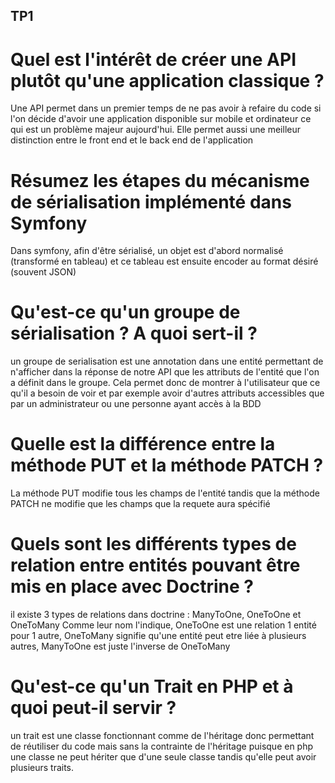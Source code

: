 ## TP1

# Quel est l'intérêt de créer une API plutôt qu'une application classique ?

Une API permet dans un premier temps de ne pas avoir à refaire du code si l'on décide d'avoir une application disponible sur mobile et ordinateur ce qui est un problème majeur aujourd'hui. Elle permet aussi une meilleur distinction entre le front end et le back end de l'application

# Résumez les étapes du mécanisme de sérialisation implémenté dans Symfony

Dans symfony, afin d'être sérialisé, un objet est d'abord normalisé (transformé en tableau) et ce tableau est ensuite encoder au format désiré (souvent JSON)

# Qu'est-ce qu'un groupe de sérialisation ? A quoi sert-il ?

un groupe de serialisation est une annotation dans une entité permettant de n'afficher dans la réponse de notre API que les attributs de l'entité que l'on a définit dans le groupe. Cela permet donc de montrer à l'utilisateur que ce qu'il a besoin de voir et par exemple avoir d'autres attributs accessibles que par un administrateur ou une personne ayant accès à la BDD

# Quelle est la différence entre la méthode PUT et la méthode PATCH ?

La méthode PUT modifie tous les champs de l'entité tandis que la méthode PATCH ne modifie que les champs que la requete aura spécifié

# Quels sont les différents types de relation entre entités pouvant être mis en place avec Doctrine ?

il existe 3 types de relations dans doctrine : ManyToOne, OneToOne et OneToMany
Comme leur nom l'indique, OneToOne est une relation 1 entité pour 1 autre, OneToMany signifie qu'une entité peut etre liée à plusieurs autres, ManyToOne est juste l'inverse de OneToMany

# Qu'est-ce qu'un Trait en PHP et à quoi peut-il servir ?

un trait est une classe fonctionnant comme de l'héritage donc permettant de réutiliser du code mais sans la contrainte de l'héritage puisque en php une classe ne peut hériter que d'une seule classe tandis qu'elle peut avoir plusieurs traits.